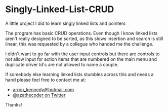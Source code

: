 # Singly-Linked-List-CRUD
A little project I did to learn singly linked lists and pointers

The program has basic CRUD operations. Even though I know linked lists aren't really designed to be sorted, as this slows insertion and search is still linear, this was requested by a collegue who handed me the challenge.

I didn't want  to go far with the user input controls but there are controls to not allow input for action items that are numbered on the main menu and duplicate driver Id's are not allowed to name a couple.

If somebody else learning linked lists stumbles across this and needs a hand please feel free to contact me at:

- arron_kennedy@hotmail.com
- [@azathecoder on Twitter](https://twitter.com/azathecoder)

Thanks!
